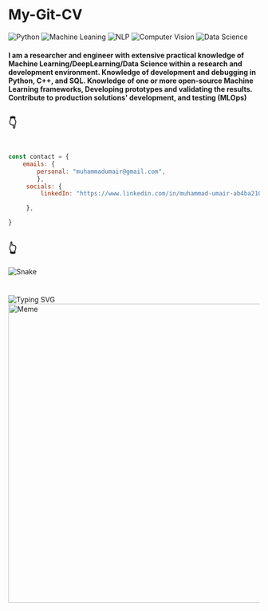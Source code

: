 # My-Git-CV 
![Python](https://img.shields.io/badge/python-3670A0?style=for-the-badge&logo=python&logoColor=ffdd54) 
![Machine Leaning](https://img.shields.io/badge/Machine-Learning-brightgreen)
![NLP](https://img.shields.io/badge/NLP-Natural%20Language%20Processing-brightgreen)
![Computer Vision](https://img.shields.io/badge/Computer-Vision-yellowgreen)
![Data Science](https://img.shields.io/badge/Data-Science-brightgreen)
 
<h4>I am a researcher and engineer with extensive practical knowledge of Machine Learning/DeepLearning/Data Science within a research and development environment.
Knowledge of development and debugging in Python, C++, and SQL. Knowledge of one or more open-source Machine Learning frameworks, Developing prototypes and validating the results. Contribute to production solutions' development, and testing (MLOps) </h4>
 

## 👇

#

```javascript
const contact = {
    emails: {
        personal: "muhammadumair@gmail.com",
        },
     socials: {
         linkedIn: "https://www.linkedin.com/in/muhammad-umair-ab4ba2107/",

     },

}
```
## 👆

![Snake](https://github.com/scxipted/scxipted/blob/output/github-contribution-grid-snake.svg)

#

![Typing SVG](https://readme-typing-svg.herokuapp.com?font=Ubuntu&size=25&color=33B9E6&width=500&lines=Check+out+this+meme+while+you're+here%3A)
<img src='https://random-memer.herokuapp.com/' title="Meme" width="600" height="600">
